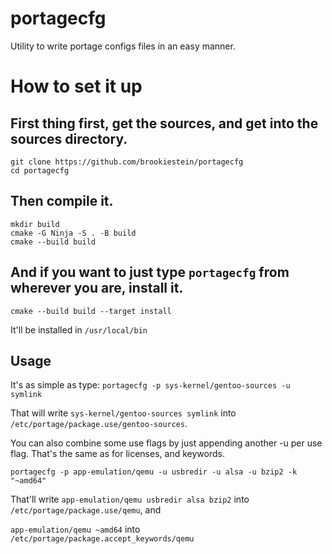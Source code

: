 # portagecfg
Utility to write portage configs files in an easy manner.

# How to set it up
## First thing first, get the sources, and get into the sources directory.

```
git clone https://github.com/brookiestein/portagecfg
cd portagecfg
```

## Then compile it.
```
mkdir build
cmake -G Ninja -S . -B build
cmake --build build
```

## And if you want to just type `portagecfg` from wherever you are, install it.

`cmake --build build --target install`

It'll be installed in `/usr/local/bin`

## Usage
It's as simple as type: `portagecfg -p sys-kernel/gentoo-sources -u symlink`

That will write `sys-kernel/gentoo-sources symlink` into `/etc/portage/package.use/gentoo-sources`.

You can also combine some use flags by just appending another -u per use flag. That's the same as for licenses, and keywords.

`portagecfg -p app-emulation/qemu -u usbredir -u alsa -u bzip2 -k "~amd64"`

That'll write `app-emulation/qemu usbredir alsa bzip2` into `/etc/portage/package.use/qemu`, and

`app-emulation/qemu ~amd64` into `/etc/portage/package.accept_keywords/qemu`
